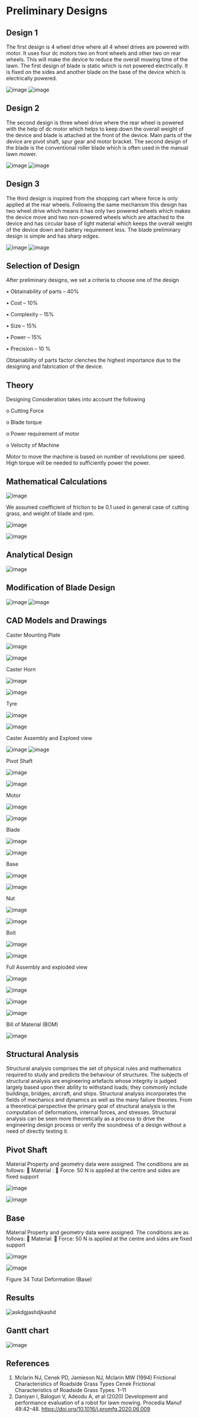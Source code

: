 # Preliminary Designs

## Design 1
The first design is 4 wheel drive where all 4 wheel drives are powered with motor. It uses four dc motors two on front wheels and other two on rear wheels.
This will make the device to reduce the overall mowing time of the lawn. The first design of blade is static which is not powered electrically.
It is fixed on the sides and another blade on the base of the device which is electrically powered.

![image](https://user-images.githubusercontent.com/87862054/126785649-71a27135-27d3-4f7d-9ca8-c8db13d9bf4d.png)
![image](https://user-images.githubusercontent.com/87862054/126785839-eb42caca-33ef-4743-a5a6-6e4cc50acbf7.png)

## Design 2
The second design is three wheel drive where the rear wheel is powered with the help of dc motor which helps to keep down the overall weight of the device and blade is attached at the front of the device. Main parts of the device are pivot shaft, spur gear and motor bracket. The second design of the blade is the conventional roller blade which is often used in the manual lawn mower.

![image](https://user-images.githubusercontent.com/87862054/126786005-06e80ef8-3160-4342-9e0d-80b2fd08ed4e.png)
![image](https://user-images.githubusercontent.com/87862054/126786037-03781777-bdd1-496b-8735-ffa6674d7518.png)

## Design 3
The third design is inspired from the shopping cart where force is only applied at the rear wheels. Following the same mechanism this design has two wheel drive which means it has
only two powered wheels which makes the device move and two non-powered wheels which are attached to the device and has circular base of light material which keeps the overall weight of the device down and battery requirement less. The blade preliminary design is simple and has sharp edges.

![image](https://user-images.githubusercontent.com/87862054/126786251-1aa3fc60-f2de-40cd-bd6b-e76238cf3d96.png)
![image](https://user-images.githubusercontent.com/87862054/126786278-33129a7a-1158-4142-9c96-198688e75d89.png)

## Selection of Design
After preliminary designs, we set a criteria to choose one of the design

• Obtainability of parts – 40%

• Cost – 10%

• Complexity – 15%

• Size – 15%

• Power – 15%

• Precision – 10 %

Obtainability of parts factor clenches the highest importance due to the designing and fabrication of the device.

## Theory
Designing Consideration takes into account the following

o Cutting Force

o Blade torque

o Power requirement of motor

o Velocity of Machine

Motor to move the machine is based on number of revolutions per speed. High torque will be needed to sufficiently power the power.

## Mathematical Calculations
![image](https://user-images.githubusercontent.com/87862054/126787698-7363e7d4-778c-4064-bd86-f4ffe75e040e.png)

We assumed coefficient of friction to be 0.1 used in general case of cutting grass, and weight of blade and rpm.

![image](https://user-images.githubusercontent.com/87862054/126787823-69e3cbf4-f120-4796-8898-78abfa893313.png)

![image](https://user-images.githubusercontent.com/87862054/126787871-51f0e6dd-591c-4fed-884b-138a5a21f673.png)

## Analytical Design
![image](https://user-images.githubusercontent.com/87862054/126788010-a410149c-0571-4627-b741-21482fb4940d.png)

## Modification of Blade Design
![image](https://user-images.githubusercontent.com/87862054/126788226-a5062a9f-07bd-44d6-b4b4-71f7e22376c3.png)
![image](https://user-images.githubusercontent.com/87862054/126788253-86bc4bee-d6a8-4d1f-a96a-f930e2e05e57.png)

## CAD Models and Drawings
Caster Mounting Plate

![image](https://user-images.githubusercontent.com/87862054/126788314-a52c2269-c718-4172-9cf6-f837ea833312.png)

![image](https://user-images.githubusercontent.com/87862054/126788491-82d1467c-5142-4173-96e7-438edcd23839.png)

Caster Horn

![image](https://user-images.githubusercontent.com/87862054/126788548-292c65a3-91fc-4394-91ff-ab06cd861b25.png)

![image](https://user-images.githubusercontent.com/87862054/126788568-3c4fa33b-8d3a-4811-aff2-5b5d55230304.png)

Tyre

![image](https://user-images.githubusercontent.com/87862054/126788626-a10a7358-fb16-4357-bd99-5cdbb56f3c66.png)

![image](https://user-images.githubusercontent.com/87862054/126788676-62581289-ca75-44c2-95ef-59c141806508.png)

Caster Assembly and Exploed view

![image](https://user-images.githubusercontent.com/87862054/126788913-773bf1a7-74c2-4cb2-ad26-e302f5b2a427.png)
![image](https://user-images.githubusercontent.com/87862054/126788948-e06c4338-7792-4969-a2cf-9bff15ba66f7.png)

Pivot Shaft


![image](https://user-images.githubusercontent.com/87862054/126794659-96472645-8d68-46ab-bbfe-b6017b765787.png)

![image](https://user-images.githubusercontent.com/87862054/126795204-c77ed698-863f-447a-b97e-99a47c605f49.png)

Motor


![image](https://user-images.githubusercontent.com/87862054/126795647-75f1a382-5135-4307-b947-3139ec103083.png)

![image](https://user-images.githubusercontent.com/87862054/126795714-603bea0f-010e-480c-9e13-ee107f2cdc4a.png)

Blade


![image](https://user-images.githubusercontent.com/87862054/126795902-8f404416-19b4-4559-9756-a7e0625fde18.png)

![image](https://user-images.githubusercontent.com/87862054/126796147-87e358e6-b3d5-4474-8394-c714d1d7beac.png)

Base


![image](https://user-images.githubusercontent.com/87862054/126796336-31317b20-c1c7-46f6-b165-86068211b482.png)

![image](https://user-images.githubusercontent.com/87862054/126796406-ba616165-ac44-4965-8074-f9911e887905.png)

Nut


![image](https://user-images.githubusercontent.com/87862054/126796490-03194118-b42a-4d57-9eca-5978458925aa.png)

![image](https://user-images.githubusercontent.com/87862054/126796530-84746651-f94b-448e-b2a5-f7ee52a24ca7.png)

Bolt


![image](https://user-images.githubusercontent.com/87862054/126796601-8e704a95-5f1c-43c8-82b9-48fb1c4555d9.png)

![image](https://user-images.githubusercontent.com/87862054/126796650-c9553cbc-9044-4950-a8a0-2cde625abb2e.png)

Full Assembly and exploded view


![image](https://user-images.githubusercontent.com/87862054/126796745-8792b6a6-02d4-4f44-a0d9-d9a7bd3c411b.png)

![image](https://user-images.githubusercontent.com/87862054/126796782-2c1b997a-d65c-4d06-a563-111d2ef50958.png)

![image](https://user-images.githubusercontent.com/87862054/126796827-44bda140-b150-46df-8530-def10877ff6c.png)

![image](https://user-images.githubusercontent.com/87862054/126796863-466937e8-8e69-4f91-b593-d20a0f4e1a5d.png)

Bill of Material (BOM)

![image](https://user-images.githubusercontent.com/87862054/126796920-367fb259-4c14-4942-91ff-1224e2d69d33.png)

## Structural Analysis
Structural analysis comprises the set of physical rules and mathematics required to study and
predicts the behaviour of structures. The subjects of structural analysis are engineering artefacts
whose integrity is judged largely based upon their ability to withstand loads; they commonly
include buildings, bridges, aircraft, and ships. Structural analysis incorporates the fields of mechanics and dynamics as well as the many failure theories. From a theoretical perspective
the primary goal of structural analysis is the computation of deformations, internal forces, and
stresses. Structural analysis can be seen more theoretically as a process to drive the engineering
design process or verify the soundness of a design without a need of directly testing it.

## Pivot Shaft
Material Property and geometry data were assigned. The conditions are as follows:
 Material :
 Force: 50 N is applied at the centre and sides are fixed support

![image](https://user-images.githubusercontent.com/87862054/126799525-d800abc5-7dfb-4d07-ab56-6b3e2335aaba.png)

![image](https://user-images.githubusercontent.com/87862054/126799641-3a64c6e8-78e7-4576-9db5-ac93fb672c8b.png)

## Base
Material Property and geometry data were assigned. The conditions are as follows:
 Material:
 Force: 50 N is applied at the centre and sides are fixed support


![image](https://user-images.githubusercontent.com/87862054/126799764-edb38774-6353-4234-9406-af9a466ab035.png)

![image](https://user-images.githubusercontent.com/87862054/126799792-3af9b851-9fa5-454c-a5f2-0b0157b354f3.png)

Figure 34 Total Deformation (Base)
## Results


![askdgjashdjkashd](https://user-images.githubusercontent.com/87862054/126800229-5c638cd8-42cb-4fcc-b80f-80c3047d3677.PNG)

## Gantt chart


![image](https://user-images.githubusercontent.com/87862054/126800354-52f91f37-fd11-44ee-b52c-a23fac29d06f.png)

## References
1. Mclarin NJ, Cenek PD, Jamieson NJ, Mclarin MW (1994) Frictional
Characteristics of Roadside Grass Types Cenek Frictional Characteristics
of Roadside Grass Types. 1–11
2. Daniyan I, Balogun V, Adeodu A, et al (2020) Development and
performance evaluation of a robot for lawn mowing. Procedia Manuf
49:42–48. https://doi.org/10.1016/j.promfg.2020.06.009










